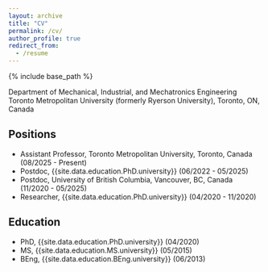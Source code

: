 ```yaml
---
layout: archive
title: "CV"
permalink: /cv/
author_profile: true
redirect_from:
  - /resume
---
```


{% include base_path %}

Department of Mechanical, Industrial, and Mechatronics Engineering <br>
Toronto Metropolitan University (formerly Ryerson University), Toronto, ON, Canada

## Positions

* Assistant Professor, Toronto Metropolitan University, Toronto, Canada (08/2025 - Present)
* Postdoc, {{site.data.education.PhD.university}} (06/2022 - 05/2025)
* Postdoc, University of British Columbia, Vancouver, BC, Canada (11/2020 - 05/2025)
* Researcher, {{site.data.education.PhD.university}} (04/2020 - 11/2020)

## Education

* PhD, {{site.data.education.PhD.university}} (04/2020)
* MS, {{site.data.education.MS.university}} (05/2015)
* BEng, {{site.data.education.BEng.university}} (06/2013)
 
